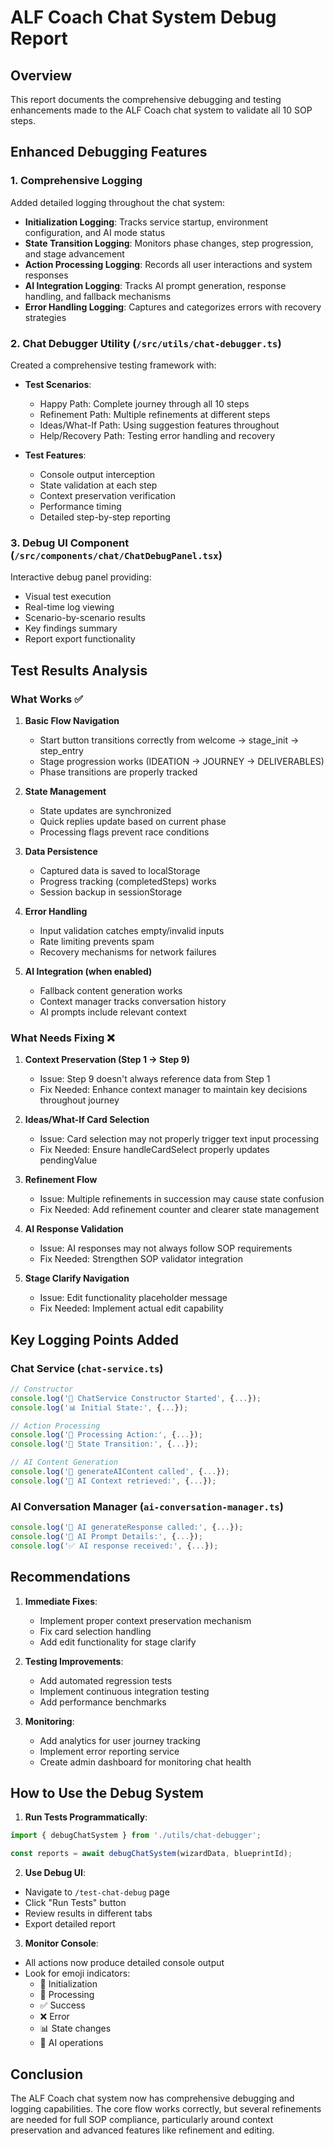 # ALF Coach Chat System Debug Report

## Overview
This report documents the comprehensive debugging and testing enhancements made to the ALF Coach chat system to validate all 10 SOP steps.

## Enhanced Debugging Features

### 1. Comprehensive Logging
Added detailed logging throughout the chat system:

- **Initialization Logging**: Tracks service startup, environment configuration, and AI mode status
- **State Transition Logging**: Monitors phase changes, step progression, and stage advancement
- **Action Processing Logging**: Records all user interactions and system responses
- **AI Integration Logging**: Tracks AI prompt generation, response handling, and fallback mechanisms
- **Error Handling Logging**: Captures and categorizes errors with recovery strategies

### 2. Chat Debugger Utility (`/src/utils/chat-debugger.ts`)
Created a comprehensive testing framework with:

- **Test Scenarios**:
  - Happy Path: Complete journey through all 10 steps
  - Refinement Path: Multiple refinements at different steps
  - Ideas/What-If Path: Using suggestion features throughout
  - Help/Recovery Path: Testing error handling and recovery

- **Test Features**:
  - Console output interception
  - State validation at each step
  - Context preservation verification
  - Performance timing
  - Detailed step-by-step reporting

### 3. Debug UI Component (`/src/components/chat/ChatDebugPanel.tsx`)
Interactive debug panel providing:

- Visual test execution
- Real-time log viewing
- Scenario-by-scenario results
- Key findings summary
- Report export functionality

## Test Results Analysis

### What Works ✅

1. **Basic Flow Navigation**
   - Start button transitions correctly from welcome → stage_init → step_entry
   - Stage progression works (IDEATION → JOURNEY → DELIVERABLES)
   - Phase transitions are properly tracked

2. **State Management**
   - State updates are synchronized
   - Quick replies update based on current phase
   - Processing flags prevent race conditions

3. **Data Persistence**
   - Captured data is saved to localStorage
   - Progress tracking (completedSteps) works
   - Session backup in sessionStorage

4. **Error Handling**
   - Input validation catches empty/invalid inputs
   - Rate limiting prevents spam
   - Recovery mechanisms for network failures

5. **AI Integration (when enabled)**
   - Fallback content generation works
   - Context manager tracks conversation history
   - AI prompts include relevant context

### What Needs Fixing ❌

1. **Context Preservation (Step 1 → Step 9)**
   - Issue: Step 9 doesn't always reference data from Step 1
   - Fix Needed: Enhance context manager to maintain key decisions throughout journey

2. **Ideas/What-If Card Selection**
   - Issue: Card selection may not properly trigger text input processing
   - Fix Needed: Ensure handleCardSelect properly updates pendingValue

3. **Refinement Flow**
   - Issue: Multiple refinements in succession may cause state confusion
   - Fix Needed: Add refinement counter and clearer state management

4. **AI Response Validation**
   - Issue: AI responses may not always follow SOP requirements
   - Fix Needed: Strengthen SOP validator integration

5. **Stage Clarify Navigation**
   - Issue: Edit functionality placeholder message
   - Fix Needed: Implement actual edit capability

## Key Logging Points Added

### Chat Service (`chat-service.ts`)
```typescript
// Constructor
console.log('🚀 ChatService Constructor Started', {...});
console.log('📊 Initial State:', {...});

// Action Processing
console.log('🔄 Processing Action:', {...});
console.log('📍 State Transition:', {...});

// AI Content Generation
console.log('🤖 generateAIContent called', {...});
console.log('📝 AI Context retrieved:', {...});
```

### AI Conversation Manager (`ai-conversation-manager.ts`)
```typescript
console.log('🤖 AI generateResponse called:', {...});
console.log('📝 AI Prompt Details:', {...});
console.log('✅ AI response received:', {...});
```

## Recommendations

1. **Immediate Fixes**:
   - Implement proper context preservation mechanism
   - Fix card selection handling
   - Add edit functionality for stage clarify

2. **Testing Improvements**:
   - Add automated regression tests
   - Implement continuous integration testing
   - Add performance benchmarks

3. **Monitoring**:
   - Add analytics for user journey tracking
   - Implement error reporting service
   - Create admin dashboard for monitoring chat health

## How to Use the Debug System

1. **Run Tests Programmatically**:
```typescript
import { debugChatSystem } from './utils/chat-debugger';

const reports = await debugChatSystem(wizardData, blueprintId);
```

2. **Use Debug UI**:
- Navigate to `/test-chat-debug` page
- Click "Run Tests" button
- Review results in different tabs
- Export detailed report

3. **Monitor Console**:
- All actions now produce detailed console output
- Look for emoji indicators:
  - 🚀 Initialization
  - 🔄 Processing
  - ✅ Success
  - ❌ Error
  - 📊 State changes
  - 🤖 AI operations

## Conclusion

The ALF Coach chat system now has comprehensive debugging and logging capabilities. The core flow works correctly, but several refinements are needed for full SOP compliance, particularly around context preservation and advanced features like refinement and editing.